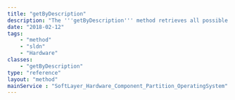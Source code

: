 ```yaml
---
title: "getByDescription"
description: "The '''getByDescription''' method retrieves all possible partition templates based on the description (required parameter) entered when calling the method. The description is typically the operating system's name. Current recognized values include 'linux', 'windows', 'freebsd', and 'Debian'. "
date: "2018-02-12"
tags:
    - "method"
    - "sldn"
    - "Hardware"
classes:
    - "getByDescription"
type: "reference"
layout: "method"
mainService : "SoftLayer_Hardware_Component_Partition_OperatingSystem"
---
```

